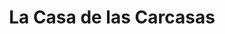 ---
title: "La Casa de las Carcasas"
url: /madrid/la-casa-de-las-carcasas-calle-de-fuencarral/
shop: teléfono móvil
---